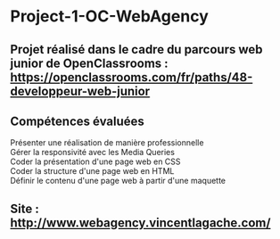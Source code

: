 # Project-1-OC-WebAgency
## Projet réalisé dans le cadre du parcours web junior de OpenClassrooms : https://openclassrooms.com/fr/paths/48-developpeur-web-junior

## Compétences évaluées</br>
Présenter une réalisation de manière professionnelle</br>
Gérer la responsivité avec les Media Queries</br>
Coder la présentation d'une page web en CSS</br>
Coder la structure d'une page web en HTML</br>
Définir le contenu d'une page web à partir d'une maquette</br>

## Site : http://www.webagency.vincentlagache.com/
